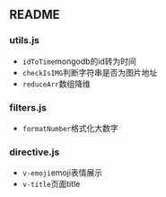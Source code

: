 ## README

### utils.js

+ `idToTime`mongodb的id转为时间
+ `checkIsIMG`判断字符串是否为图片地址
+ `reduceArr`数组降维

### filters.js

+ `formatNumber`格式化大数字

### directive.js

+ `v-emoji`emoji表情展示
+ `v-title`页面title

